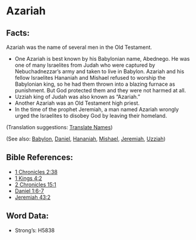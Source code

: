 # Azariah

## Facts:

Azariah was the name of several men in the Old Testament.

* One Azariah is best known by his Babylonian name, Abednego. He was one of many Israelites from Judah who were captured by Nebuchadnezzar’s army and taken to live in Babylon. Azariah and his fellow Israelites Hananiah and Mishael refused to worship the Babylonian king, so he had them thrown into a blazing furnace as punishment. But God protected them and they were not harmed at all.
* Uzziah king of Judah was also known as “Azariah.”
* Another Azariah was an Old Testament high priest.
* In the time of the prophet Jeremiah, a man named Azariah wrongly urged the Israelites to disobey God by leaving their homeland.

(Translation suggestions: [Translate Names](rc://en/ta/man/translate/translate-names))

(See also: [Babylon](../names/babylon.md), [Daniel](../names/daniel.md), [Hananiah](../names/hananiah.md), [Mishael](../names/mishael.md), [Jeremiah](../names/jeremiah.md), [Uzziah](../names/uzziah.md))

## Bible References:

* [1 Chronicles 2:38](rc://en/tn/help/1ch/02/38)
* [1 Kings 4:2](rc://en/tn/help/1ki/04/02)
* [2 Chronicles 15:1](rc://en/tn/help/2ch/15/01)
* [Daniel 1:6-7](rc://en/tn/help/dan/01/06)
* [Jeremiah 43:2](rc://en/tn/help/jer/43/02)

## Word Data:

* Strong’s: H5838
